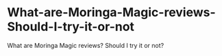 # What-are-Moringa-Magic-reviews-Should-I-try-it-or-not
What are Moringa Magic reviews? Should I try it or not?
